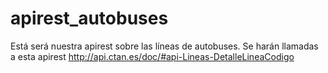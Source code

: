# apirest_autobuses
Está será nuestra apirest sobre las líneas de autobuses.
Se harán llamadas a esta apirest http://api.ctan.es/doc/#api-Lineas-DetalleLineaCodigo
